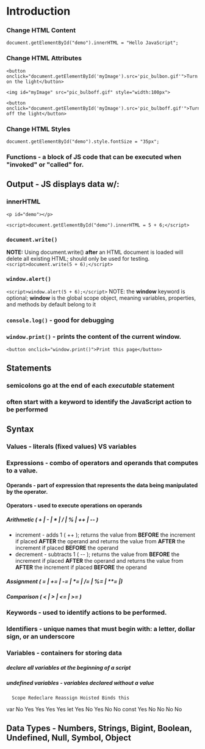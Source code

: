 # Introduction

### Change HTML Content
```
document.getElementById("demo").innerHTML = "Hello JavaScript";
```

### Change HTML Attributes
```
<button onclick="document.getElementById('myImage').src='pic_bulbon.gif'">Turn on the light</button>

<img id="myImage" src="pic_bulboff.gif" style="width:100px">

<button onclick="document.getElementById('myImage').src='pic_bulboff.gif'">Turn off the light</button>
```

### Change HTML Styles
```
document.getElementById("demo").style.fontSize = "35px";
```

### Functions - a block of JS code that can be executed when "invoked" or "called" for.

## Output - JS displays data w/:
 ### innerHTML 
   ```
   <p id="demo"></p>

   <script>document.getElementById("demo").innerHTML = 5 + 6;</script>
   ```
 ### `document.write()`
  **NOTE:** Using document.write() **after** an HTML document is loaded will delete all existing HTML; should only be used for testing.
   `<script>document.write(5 + 6);</script>` 
 ### `window.alert()`
  `<script>window.alert(5 + 6);</script>`
  NOTE: the **window** keyword is optional; **window** is the global scope object, meaning variables, properties, and methods by default belong to it
 ### `console.log()` - good for debugging
 ### `window.print()` - prints the content of the current window.
 `<button onclick="window.print()">Print this page</button>`

## Statements 
 ### semicolons go at the end of each *executable* statement
 ### often start with a keyword to identify the JavaScript action to be performed

## Syntax
 ### Values - literals (fixed values) VS variables

 ### Expressions - combo of operators and operands that computes to a value.

  #### Operands - part of expression that represents the data being manipulated by the operator.

  #### Operators - used to execute operations on operands

   ##### Arithmetic ( + | - | * | / | % | ++ | -- )
   - increment - adds 1 ( ++ ); returns the value from **BEFORE** the increment if placed **AFTER** the operand and returns the value from **AFTER** the increment if placed **BEFORE** the operand 
   - decrement - subtracts 1 ( -- ); returns the value from **BEFORE** the increment if placed **AFTER** the operand and returns the value from **AFTER** the increment if placed **BEFORE** the operand

   ##### Assignment ( = | += | -= | *= | /= | %= | **= |)

   ##### Comparison ( < | > | <= | >= )
 
 ### Keywords - used to identify actions to be performed.

 ### Identifiers - unique names that must begin with: a **letter**, **dollar sign**, or an **underscore**

 ### Variables - containers for storing data
  ##### declare all variables at the beginning of a script
  ##### undefined variables - variables declared without a value

      Scope Redeclare Reassign Hoisted Binds this
var	   No     Yes	    Yes	     Yes     Yes
let	   Yes 	  No	    Yes	     No	     No
const  Yes	  No	    No	     No      No

## Data Types - Numbers, Strings, Bigint, Boolean, Undefined, Null, Symbol, Object